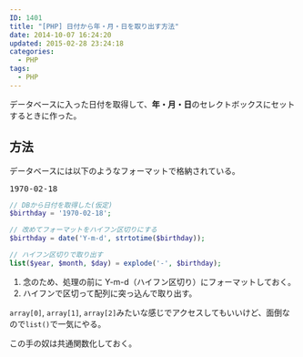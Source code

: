 ```yaml
---
ID: 1401
title: "[PHP] 日付から年・月・日を取り出す方法"
date: 2014-10-07 16:24:20
updated: 2015-02-28 23:24:18
categories:
  - PHP
tags: 
  - PHP
---
```


データベースに入った日付を取得して、<strong>年・月・日</strong>のセレクトボックスにセットするときに作った。

<!--more-->
<h2>方法</h2>
データベースには以下のようなフォーマットで格納されている。
<pre>1970-02-18</pre>

```php
// DBから日付を取得した(仮定)
$birthday = '1970-02-18';

// 改めてフォーマットをハイフン区切りにする
$birthday = date('Y-m-d', strtotime($birthday));

// ハイフン区切りで取り出す
list($year, $month, $day) = explode('-', $birthday);
```

1. 念のため、処理の前に Y-m-d（ハイフン区切り）にフォーマットしておく。
2. ハイフンで区切って配列に突っ込んで取り出す。

<code>array[0]</code>, <code>array[1]</code>, <code>array[2]</code>みたいな感じでアクセスしてもいいけど、面倒なので<code>list()</code>で一気にやる。

この手の奴は共通関数化しておく。
